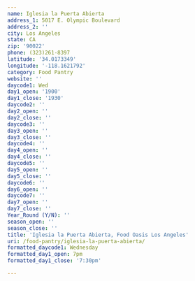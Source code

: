 ```yaml
---
name: Iglesia la Puerta Abierta
address_1: 5017 E. Olympic Boulevard
address_2: ''
city: Los Angeles
state: CA
zip: '90022'
phone: (323)261-8397
latitude: '34.0173349'
longitude: '-118.1621792'
category: Food Pantry
website: ''
daycode1: Wed
day1_open: '1900'
day1_close: '1930'
daycode2: ''
day2_open: ''
day2_close: ''
daycode3: ''
day3_open: ''
day3_close: ''
daycode4: ''
day4_open: ''
day4_close: ''
daycode5: ''
day5_open: ''
day5_close: ''
daycode6: ''
day6_open: ''
daycode7: ''
day7_open: ''
day7_close: ''
Year_Round (Y/N): ''
season_open: ''
season_close: ''
title: 'Iglesia la Puerta Abierta, Food Oasis Los Angeles'
uri: /food-pantry/iglesia-la-puerta-abierta/
formatted_daycode1: Wednesday
formatted_day1_open: 7pm
formatted_day1_close: '7:30pm'

---
```

